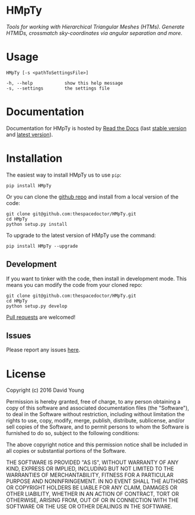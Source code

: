 HMpTy
=====

*Tools for working with Hierarchical Triangular Meshes (HTMs). Generate
HTMIDs, crossmatch sky-coordinates via angular separation and more*.

Usage
=====

    HMpTy [-s <pathToSettingsFile>]

    -h, --help            show this help message
    -s, --settings        the settings file

Documentation
=============

Documentation for HMpTy is hosted by [Read the
Docs](http://HMpTy.readthedocs.org/en/stable/) (last [stable
version](http://HMpTy.readthedocs.org/en/stable/) and [latest
version](http://HMpTy.readthedocs.org/en/latest/)).

Installation
============

The easiest way to install HMpTy us to use `pip`:

    pip install HMpTy

Or you can clone the [github
repo](https://github.com/thespacedoctor/HMpTy) and install from a local
version of the code:

    git clone git@github.com:thespacedoctor/HMpTy.git
    cd HMpTy
    python setup.py install

To upgrade to the latest version of HMpTy use the command:

    pip install HMpTy --upgrade

Development
-----------

If you want to tinker with the code, then install in development mode.
This means you can modify the code from your cloned repo:

    git clone git@github.com:thespacedoctor/HMpTy.git
    cd HMpTy
    python setup.py develop

[Pull requests](https://github.com/thespacedoctor/HMpTy/pulls) are
welcomed!

Issues
------

Please report any issues
[here](https://github.com/thespacedoctor/HMpTy/issues).

License
=======

Copyright (c) 2016 David Young

Permission is hereby granted, free of charge, to any person obtaining a
copy of this software and associated documentation files (the
"Software"), to deal in the Software without restriction, including
without limitation the rights to use, copy, modify, merge, publish,
distribute, sublicense, and/or sell copies of the Software, and to
permit persons to whom the Software is furnished to do so, subject to
the following conditions:

The above copyright notice and this permission notice shall be included
in all copies or substantial portions of the Software.

THE SOFTWARE IS PROVIDED "AS IS", WITHOUT WARRANTY OF ANY KIND, EXPRESS
OR IMPLIED, INCLUDING BUT NOT LIMITED TO THE WARRANTIES OF
MERCHANTABILITY, FITNESS FOR A PARTICULAR PURPOSE AND NONINFRINGEMENT.
IN NO EVENT SHALL THE AUTHORS OR COPYRIGHT HOLDERS BE LIABLE FOR ANY
CLAIM, DAMAGES OR OTHER LIABILITY, WHETHER IN AN ACTION OF CONTRACT,
TORT OR OTHERWISE, ARISING FROM, OUT OF OR IN CONNECTION WITH THE
SOFTWARE OR THE USE OR OTHER DEALINGS IN THE SOFTWARE.
